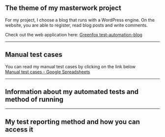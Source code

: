 ## The theme of my masterwork project
For my project, I choose a blog that runs with a WordPress engine.
On the website, you are able to register, read blog posts and write comments.

Check out the web application here: [Greenfox test-automation-blog](http://test-automation-blog.greenfox.academy/)
***
## Manual test cases
You can read my manual test cases by clicking on the link below\
[Manual test cases - Google Spreadsheets]()
***
## Information about my automated tests and method of running
***
## My test reporting method and how you can access it

